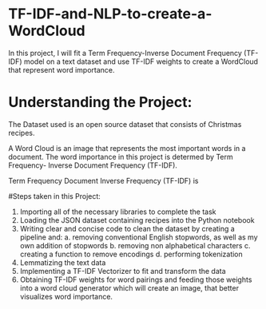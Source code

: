 # TF-IDF-and-NLP-to-create-a-WordCloud
In this project, I will fit a Term Frequency-Inverse Document Frequency (TF-IDF) model on a text dataset and use TF-IDF weights to create a WordCloud that represent word importance. 

# Understanding the Project:

The Dataset used is an open source dataset that consists of Christmas recipes.

A Word Cloud is an image that represents the most important words in a document. The word importance in this project is determed by Term Frequency- Inverse Document Frequency (TF-IDF).  

Term Frequency Document Inverse Frequency (TF-IDF) is 

#Steps taken in this Project: 

1) Importing all of the necessary libraries to complete the task
2) Loading the JSON dataset containing recipes into the Python notebook
4) Writing clear and concise code to clean the dataset by creating a pipeline and: 
   a. removing conventional English stopwords, as well as my own addition of stopwords
   b. removing non alphabetical characters 
   c. creating a function to remove encodings
   d. performing tokenization
4) Lemmatizing the text data 
5) Implementing a TF-IDF Vectorizer to fit and transform the data  
6) Obtaining TF-IDF weights for word pairings and feeding those weights into a word cloud generator which will create an image, that better visualizes word importance. 
